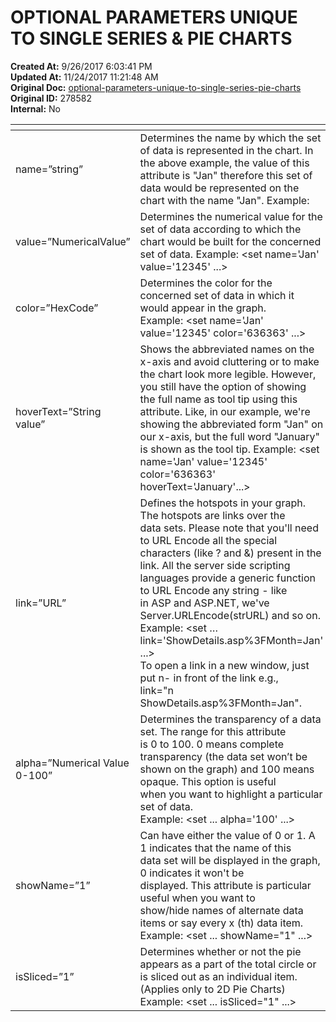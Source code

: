 # OPTIONAL PARAMETERS UNIQUE TO SINGLE SERIES & PIE CHARTS

**Created At:** 9/26/2017 6:03:41 PM  
**Updated At:** 11/24/2017 11:21:48 AM  
**Original Doc:** [optional-parameters-unique-to-single-series-pie-charts](https://docs.zumasys.com/36577-mv-dashboard/optional-parameters-unique-to-single-series-pie-charts)  
**Original ID:** 278582  
**Internal:** No  



| <!----> | <!----> |
| --- | --- |
| name=”string”<br> | Determines the name by which the set of data is represented in the chart. In the above example, the value of this attribute is "Jan" therefore this set of data would be represented on the chart with the name "Jan". Example:<br> |
| value=”NumericalValue”<br> | Determines the numerical value for the set of data according to which the chart would be built for the concerned set of data. Example: &lt;set name='Jan' value='12345' ...&gt;<br> |
| color=”HexCode”<br> | Determines the color for the concerned set of data in which it would appear in the graph.<br>Example: &lt;set name='Jan' value='12345' color='636363' ...&gt;<br> |
| hoverText=”String value”<br> | Shows the abbreviated names on the x-axis and avoid cluttering or to make the chart look more legible. However, you still have the option of showing the full name as tool tip using this attribute. Like, in our example, we're showing the abbreviated form "Jan" on our x-axis, but the full word "January" is shown as the tool tip. Example: &lt;set name='Jan' value='12345' color='636363' hoverText='January'...&gt;<br> |
| link=”URL”<br> | Defines the hotspots in your graph. The hotspots are links over the<br>data sets. Please note that you'll need to URL Encode all the special<br>characters (like ? and &) present in the link. All the server side scripting<br>languages provide a generic function to URL Encode any string - like<br>in ASP and ASP.NET, we've Server.URLEncode(strURL) and so on. Example: &lt;set … link='ShowDetails.asp%3FMonth=Jan' ...&gt;<br>To open a link in a new window, just put n- in front of the link e.g.,<br>link="n ShowDetails.asp%3FMonth=Jan".<br> |
| alpha=”Numerical Value 0-100”<br> | Determines the transparency of a data set. The range for this attribute<br>is 0 to 100. 0 means complete transparency (the data set won’t be<br>shown on the graph) and 100 means opaque. This option is useful<br>when you want to highlight a particular set of data.<br>Example: &lt;set ... alpha='100' ...&gt;<br> |
| showName=”1”<br> | Can have either the value of 0 or 1. A 1 indicates that the name of this<br>data set will be displayed in the graph, 0 indicates it won't be<br>displayed. This attribute is particular useful when you want to<br>show/hide names of alternate data items or say every x (th) data item.<br>Example: &lt;set ... showName="1" ...&gt;<br> |
| isSliced=”1”<br> | Determines whether or not the pie appears as a part of the total circle or is sliced out as an individual item. (Applies only to 2D Pie Charts) Example: &lt;set ... isSliced="1" ...&gt;<br> |

